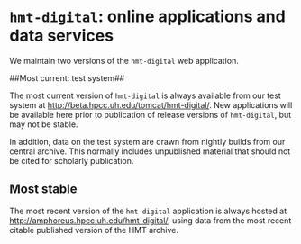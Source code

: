 # `hmt-digital`: online applications and data services #

We maintain two versions of the `hmt-digital` web application.

##Most current:  test system##

The most current version of `hmt-digital` is always available from our test system at <http://beta.hpcc.uh.edu/tomcat/hmt-digital/>.  New applications will be available here prior to publication of release versions of `hmt-digital`, but may not be stable.

In addition, data on the test system are drawn from nightly builds from our central archive.  This normally includes unpublished material that should not be cited for scholarly publication.


## Most stable ##

The most recent version of the `hmt-digital` application is always hosted at <http://amphoreus.hpcc.uh.edu/hmt-digital/>, using data from the most recent citable published version of the HMT archive.  
